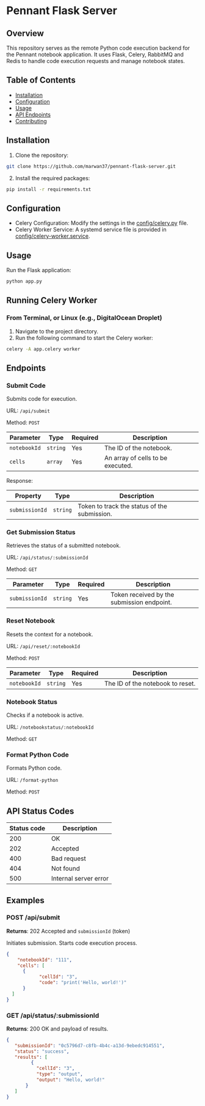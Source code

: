 # Pennant Flask Server

## Overview

This repository serves as the remote Python code execution backend for the Pennant notebook application. It uses Flask, Celery, RabbitMQ and Redis to handle code execution requests and manage notebook states.

## Table of Contents

- [Installation](#installation)
- [Configuration](#configuration)
- [Usage](#usage)
- [API Endpoints](#api-endpoints)
- [Contributing](#contributing)

## Installation

1. Clone the repository:

```bash
git clone https://github.com/marwan37/pennant-flask-server.git
```

2. Install the required packages:

```bash
pip install -r requirements.txt
```

## Configuration

- Celery Configuration: Modify the settings in the [config/celery.py](https://github.com/marwan37/pennant-flask-server/blob/main/config/celery.py) file.
- Celery Worker Service: A systemd service file is provided in [config/celery-worker.service](https://github.com/marwan37/pennant-flask-server/blob/main/config/celery-worker.service).

## Usage

Run the Flask application:

```bash
python app.py
```

## Running Celery Worker

### From Terminal, or Linux (e.g., DigitalOcean Droplet)

1. Navigate to the project directory.
2. Run the following command to start the Celery worker:

```bash
celery -A app.celery worker
```


## Endpoints

### Submit Code
Submits code for execution.

URL: `/api/submit`

Method: `POST`

Parameter | Type | Required | Description
--- | --- | --- | ---
`notebookId` | `string` | Yes | The ID of the notebook.
`cells` | `array` | Yes | An array of cells to be executed.

Response:

Property | Type | Description
--- | --- | ---
`submissionId` | `string` | Token to track the status of the submission.

### Get Submission Status
Retrieves the status of a submitted notebook.

URL: `/api/status/:submissionId`

Method: `GET`

Parameter | Type | Required | Description
--- | --- | --- | ---
`submissionId` | `string` | Yes | Token received by the submission endpoint.

### Reset Notebook
Resets the context for a notebook.

URL: `/api/reset/:notebookId`

Method: `POST`

Parameter | Type | Required | Description
--- | --- | --- | ---
`notebookId` | `string` | Yes | The ID of the notebook to reset.

### Notebook Status
Checks if a notebook is active.

URL: `/notebookstatus/:notebookId`

Method: `GET`

### Format Python Code
Formats Python code.

URL: `/format-python`

Method: `POST`

## API Status Codes

Status code | Description
--- | ---
200 | OK
202 | Accepted
400 | Bad request
404 | Not found
500 | Internal server error

## Examples

### POST /api/submit
**Returns**: 202 Accepted and `submissionId` (token)

Initiates submission. Starts code execution process.

```json
{
	"notebookId": "111",
	"cells": [
      {
        	"cellId": "3",
        	"code": "print('Hello, world!')"
      }
  ]  
}
```

### GET /api/status/:submissionId
**Returns**: 200 OK and payload of results.

```json
{
   "submissionId": "0c5796d7-c8fb-4b4c-a13d-9ebedc914551",
   "status": "success",
   "results": [
         {
           "cellId": "3",
           "type": "output",
           "output": "Hello, world!"
       }
   ]
}
```
